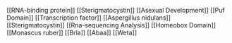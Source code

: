 [[RNA-binding protein]]
[[Sterigmatocystin]]
[[Asexual Development]]
[[Puf Domain]]
[[Transcription factor]]
[[Aspergillus nidulans]]
[[Sterigmatocystin]]
[[Rna-sequencing Analysis]]
[[Homeobox Domain]]
[[Monascus ruber]]
[[Brla]]
[[Abaa]]
[[Weta]]
